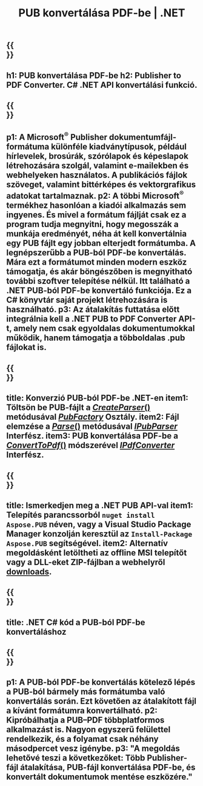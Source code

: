 ﻿---
translation: true
template: /_templates/conversion-child-net.md
title: PUB konvertálása PDF-be | .NET
description: PUB konvertálása PDF-be .NET API használatával bármilyen platformon. Megoldásába könnyen integrálható megjelenítői konverziós funkció.
url: /net/conversion/pub-to-pdf/
metakeywords: pub pdf netté, pub konvertálása pdf netté, pub pdf c# konverter, pub konvertálás pdf c# formátumba, pub pdf c# formátumba
family: pub
platformtag: net
feature: conversion
---

{{<section banner>}}
---
h1: PUB konvertálása PDF-be
h2: Publisher to PDF Converter. С# .NET API konvertálási funkció.
---

{{<section overview>}}
---
p1: A Microsoft<sup>®</sup> Publisher dokumentumfájl-formátuma különféle kiadványtípusok, például hírlevelek, brosúrák, szórólapok és képeslapok létrehozására szolgál, valamint e-mailekben és webhelyeken használatos. A publikációs fájlok szöveget, valamint bittérképes és vektorgrafikus adatokat tartalmaznak.
p2: A többi Microsoft<sup>®</sup> termékhez hasonlóan a kiadói alkalmazás sem ingyenes. És mivel a formátum fájlját csak ez a program tudja megnyitni, hogy megosszák a munkája eredményét, néha át kell konvertálnia egy PUB fájlt egy jobban elterjedt formátumba. A legnépszerűbb a PUB-ból PDF-be konvertálás. Mára ezt a formátumot minden modern eszköz támogatja, és akár böngészőben is megnyitható további szoftver telepítése nélkül. Itt található a .NET PUB-ból PDF-be konvertáló funkciója. Ez a C# könyvtár saját projekt létrehozására is használható.
p3: Az átalakítás futtatása előtt integrálnia kell a .NET PUB to PDF Converter API-t, amely nem csak egyoldalas dokumentumokkal működik, hanem támogatja a többoldalas .pub fájlokat is.
---

{{<section feature1>}}
---
title: Konverzió PUB-ból PDF-be .NET-en
item1: Töltsön be PUB-fájlt a [*CreateParser*()](https://reference.aspose.com/pub/net/aspose.pub/pubfactory/methods/createparser/index) metódusával [*PubFactory*](https://reference.aspose.com/pub/net/aspose.pub/pubfactory) Osztály.
item2: Fájl elemzése a [*Parse*()](https://reference.aspose.com/pub/net/aspose.pub/ipubparser/methods/parse)  metódusával [*IPubParser*](https://reference.aspose.com/pub/net/aspose.pub/ipubparser) Interfész.
item3: PUB konvertálása PDF-be a [*ConvertToPdf*()](https://reference.aspose.com/pub/net/aspose.pub/ipdfconverter/methods/converttopdf)  módszerével [*IPdfConverter*](https://reference.aspose.com/pub/net/aspose.pub/ipdfconverter) Interfész.
---

{{<section feature2>}}
---
title: Ismerkedjen meg a .NET PUB API-val
item1: Telepítés parancssorból ```nuget install Aspose.PUB``` néven, vagy a Visual Studio Package Manager konzolján keresztül az ```Install-Package Aspose.PUB``` segítségével.
item2: Alternatív megoldásként letöltheti az offline MSI telepítőt vagy a DLL-eket ZIP-fájlban a webhelyről [downloads](https://releases.aspose.com/pub/net).
---

{{<section codeexample>}}
---
title: .NET C# kód a PUB-ból PDF-be konvertáláshoz
---

{{<section summary>}}
---
p1: A PUB-ból PDF-be konvertálás kötelező lépés a PUB-ból bármely más formátumba való konvertálás során. Ezt követően az átalakított fájl a kívánt formátumra konvertálható.
p2: Kipróbálhatja a PUB–PDF többplatformos alkalmazást is. Nagyon egyszerű felülettel rendelkezik, és a folyamat csak néhány másodpercet vesz igénybe.
p3: "A megoldás lehetővé teszi a következőket: Több Publisher-fájl átalakítása, PUB-fájl konvertálása PDF-be, és konvertált dokumentumok mentése eszközére."
---
